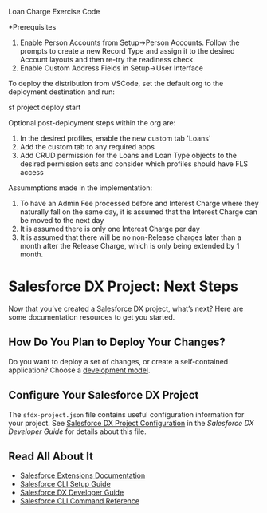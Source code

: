 Loan Charge Exercise Code 

*Prerequisites 
1. Enable Person Accounts from Setup->Person Accounts. Follow the prompts to create a new Record Type and assign it to the desired Account layouts and then re-try the readiness check.
2. Enable Custom Address Fields in Setup->User Interface

To deploy the distribution from VSCode, set the default org to the deployment destination and run:

sf project deploy start

Optional post-deployment steps within the org are:
1. In the desired profiles, enable the new custom tab 'Loans'
2. Add the custom tab to any required apps
3. Add CRUD permission for the Loans and Loan Type objects to the desired permission sets and consider which profiles should have FLS access

Assummptions made in the implementation:
1. To have an Admin Fee processed before and Interest Charge where they naturally fall on the same day, it is assumed that the Interest Charge can be moved to the next day
2. It is assumed there is only one Interest Charge per day
3. It is assumed that there will be no non-Release charges later than a month after the Release Charge, which is only being extended by 1 month.

# Salesforce DX Project: Next Steps

Now that you’ve created a Salesforce DX project, what’s next? Here are some documentation resources to get you started.

## How Do You Plan to Deploy Your Changes?

Do you want to deploy a set of changes, or create a self-contained application? Choose a [development model](https://developer.salesforce.com/tools/vscode/en/user-guide/development-models).

## Configure Your Salesforce DX Project

The `sfdx-project.json` file contains useful configuration information for your project. See [Salesforce DX Project Configuration](https://developer.salesforce.com/docs/atlas.en-us.sfdx_dev.meta/sfdx_dev/sfdx_dev_ws_config.htm) in the _Salesforce DX Developer Guide_ for details about this file.

## Read All About It

- [Salesforce Extensions Documentation](https://developer.salesforce.com/tools/vscode/)
- [Salesforce CLI Setup Guide](https://developer.salesforce.com/docs/atlas.en-us.sfdx_setup.meta/sfdx_setup/sfdx_setup_intro.htm)
- [Salesforce DX Developer Guide](https://developer.salesforce.com/docs/atlas.en-us.sfdx_dev.meta/sfdx_dev/sfdx_dev_intro.htm)
- [Salesforce CLI Command Reference](https://developer.salesforce.com/docs/atlas.en-us.sfdx_cli_reference.meta/sfdx_cli_reference/cli_reference.htm)
